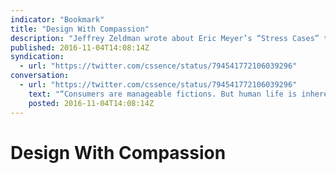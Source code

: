 ```yaml
---
indicator: "Bookmark"
title: "Design With Compassion"
description: "Jeffrey Zeldman wrote about Eric Meyer’s “Stress Cases” talk."
published: 2016-11-04T14:08:14Z
syndication:
  - url: "https://twitter.com/cssence/status/794541772106039296"
conversation:
  - url: "https://twitter.com/cssence/status/794541772106039296"
    text: "“Consumers are manageable fictions. But human life is inherently messy.” [zeldman.com/2016/11/04/identify-stress-cases-design-compassion-eric-meyer](https://www.zeldman.com/2016/11/04/identify-stress-cases-design-compassion-eric-meyer/) by [@zeldman](https://twitter.com/zeldman) #MustRead"
    posted: 2016-11-04T14:08:14Z
---
```


# Design With Compassion
